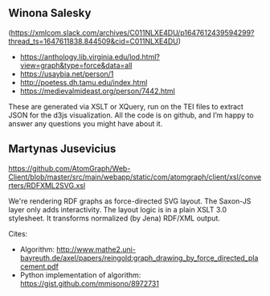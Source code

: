 ## Winona Salesky

(<https://xmlcom.slack.com/archives/C011NLXE4DU/p1647612439594299?thread_ts=1647611838.844509&cid=C011NLXE4DU>)

* <https://anthology.lib.virginia.edu/lod.html?view=graph&type=force&data=all>
* <https://usaybia.net/person/1>
* <http://poetess.dh.tamu.edu/index.html>
* <https://medievalmideast.org/person/7442.html>

These are generated via XSLT or XQuery, run on the TEI files to extract JSON for the d3js visualization. 
All the code is on github, and I’m happy to answer any questions you might have about it.

## Martynas Jusevicius

<https://github.com/AtomGraph/Web-Client/blob/master/src/main/webapp/static/com/atomgraph/client/xsl/converters/RDFXML2SVG.xsl>


We're rendering RDF graphs as force-directed SVG layout.
The Saxon-JS layer only adds interactivity.
The layout logic is in a plain XSLT 3.0 stylesheet.
It transforms normalized (by Jena) RDF/XML output.

Cites:

* Algorithm: <http://www.mathe2.uni-bayreuth.de/axel/papers/reingold:graph_drawing_by_force_directed_placement.pdf>
* Python implementation of algorithm: <https://gist.github.com/mmisono/8972731>
